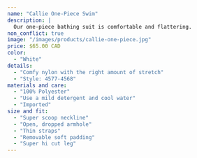 ```yaml
---
name: "Callie One-Piece Swim"
description: |
  Our one-piece bathing suit is comfortable and flattering.
non_conflict: true
image: "/images/products/callie-one-piece.jpg"
price: $65.00 CAD
color:
  - "White"
details:
  - "Comfy nylon with the right amount of stretch"
  - "Style: 4577-4568"
materials and care:
  - "100% Polyester"
  - "Use a mild detergent and cool water"
  - "Imported"
size and fit:
  - "Super scoop neckline"
  - "Open, dropped armhole"
  - "Thin straps"
  - "Removable soft padding"
  - "Super hi cut leg"
---
```

